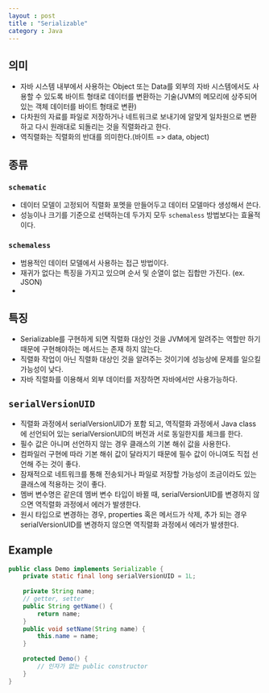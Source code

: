```yaml
---
layout : post
title : "Serializable"
category : Java
---
```


## 의미 
- 자바 시스템 내부에서 사용하는 Object 또는 Data를 외부의 자바 시스템에서도 사용할 수 있도록 바이트 형태로 데이터를 변환하는 기술(JVM의 메모리에 상주되어 있는 객체 데이터를 바이트 형태로 변환)
- 다차원의 자료를 파일로 저장하거나 네트워크로 보내기에 알맞게 일차원으로 변환하고 다시 원래대로 되돌리는 것을 직렬화라고 한다.
- 역직렬화는 직렬화의 반대를 의미한다.(바이트 => data, object)

## 종류
### `schematic`
- 데이터 모델이 고정되어 직렬화 포멧을 만들어두고 데이터 모델마다 생성해서 쓴다.
- 성능이나 크기를 기준으로 선택하는데 두가지 모두 `schemaless` 방법보다는 효율적이다.

### `schemaless`
- 범용적인 데이터 모델에서 사용하는 접근 방법이다.
- 재귀가 없다는 특징을 가지고 있으며 순서 및 순열이 없는 집합만 가진다. (ex. JSON)
- 

## 특징
- Serializable를 구현하게 되면 직렬화 대상인 것을 JVM에게 알려주는 역할만 하기 때문에 구현해야하는 메서드는 존재 하지 않는다.
- 직렬화 작업이 아닌 직렬화 대상인 것을 알려주는 것이기에 성능상에 문제를 일으킬 가능성이 낮다.
- 자바 직렬화를 이용해서 외부 데이터를 저장하면 자바에서만 사용가능하다.

## `serialVersionUID`
- 직렬화 과정에서 serialVersionUID가 포함 되고, 역직렬화 과정에서 Java class에 선언되어 있는 serialVersionUID의 버전과 서로 동일한지를 체크를 한다.
- 필수 값은 아니며 선언하지 않는 경우 클래스의 기본 해쉬 값을 사용한다.
- 컴파일러 구현에 따라 기본 해쉬 값이 달라지기 때문에 필수 값이 아니여도 직접 선언해 주는 것이 좋다.
- 잠재적으로 네트워크를 통해 전송되거나 파일로 저장할 가능성이 조금이라도 있는 클래스에 적용하는 것이 좋다.
- 멤버 변수명은 같은데 멤버 변수 타입이 바뀔 때, serialVersionUID를 변경하지 않으면 역직렬화 과정에서 에러가 발생한다.
- 원시 타입으로 변경하는 경우, properties 혹은 메서드가 삭제, 추가 되는 경우 serialVersionUID를 변경하지 않으면 역직렬화 과정에서 에러가 발생한다.

## Example
```java
public class Demo implements Serializable {
    private static final long serialVersionUID = 1L;
    
    private String name;
    // getter, setter
    public String getName() {
        return name;
    }
    public void setName(String name) {
        this.name = name;
    }
    
    protected Demo() {
        // 인자가 없는 public constructor
    }
}
```

